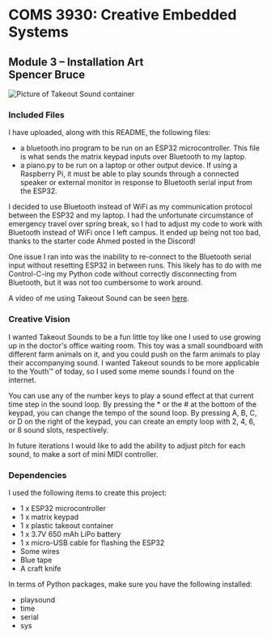 # COMS 3930: Creative Embedded Systems
## Module 3 – Installation Art <br> Spencer Bruce 

![Picture of Takeout Sound container](images/full.png)

### Included Files

I have uploaded, along with this README, the following files:
- a bluetooth.ino program to be run on an ESP32 microcontroller. This file is what  sends the matrix keypad inputs over Bluetooth to my laptop.
- a piano.py to be run on a laptop or other output device. If using a Raspberry Pi, it must be able to play sounds through a connected speaker or external monitor in response to Bluetooth serial input from the ESP32.

I decided to use Bluetooth instead of WiFi as my communication protocol between the ESP32 and my laptop. I had the unfortunate circumstance of emergency travel over spring break, so I had to adjust my code to work with Bluetooth instead of WiFi once I left campus. It ended up being not too bad, thanks to the starter code Ahmed posted in the Discord!

One issue I ran into was the inability to re-connect to the Bluetooth serial input without resetting ESP32 in between runs. This likely has to do with me Control-C-ing my Python code without correctly disconnecting from Bluetooth, but it was not too cumbersome to work around. 

A video of me using Takeout Sound can be seen [here](https://youtu.be/jyS8_fwuTdA). 

### Creative Vision
I wanted Takeout Sounds to be a fun little toy like one I used to use growing up in the doctor's office waiting room. This toy was a small soundboard with different farm animals on it, and you could push on the farm animals to play their accompanying sound. I wanted Takeout sounds to be more applicable to the Youth™ of today, so I used some meme sounds I found on the internet. 

You can use any of the number keys to play a sound effect at that current time step in the sound loop. By pressing the * or the # at the bottom of the keypad, you can change the tempo of the sound loop. By pressing A, B, C, or D on the right of the keypad, you can create an empty loop with 2, 4, 6, or 8 sound slots, respectively. 

In future iterations I would like to add the ability to adjust pitch for each sound, to make a sort  of mini MIDI controller. 

### Dependencies
I used the following items to create this project: 
- 1 x ESP32 microcontroller 
- 1 x matrix keypad
- 1 x plastic takeout container
- 1 x 3.7V 650 mAh LiPo battery
- 1 x micro-USB cable for flashing the ESP32
- Some wires
- Blue tape
- A craft knife 

In terms of Python packages, make sure you have the following installed: 
- playsound
- time
- serial 
- sys 
